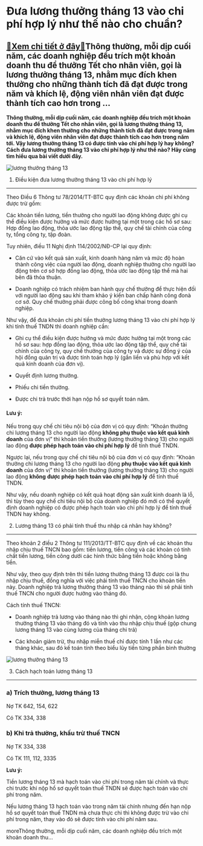Đưa lương thưởng tháng 13 vào chi phí hợp lý như thế nào cho chuẩn?
===================================================================

[:gift:Xem chi tiết ở đây:gift:](https://hddtvn.com/dua-luong-thuong-thang-13-vao-chi-phi-hop-ly-nhu-the-nao-cho-chuan/)Thông thường, mỗi dịp cuối năm, các doanh nghiệp đều trích một khoản doanh thu để thưởng Tết cho nhân viên, gọi là lương thưởng tháng 13, nhằm mục đích khen thưởng cho những thành tích đã đạt được trong năm và khích lệ, động viên nhân viên đạt được thành tích cao hơn trong …
-----------------------------------------------------------------------------------------------------------------------------------------------------------------------------------------------------------------------------------------------------------------------------------

**Thông thường, mỗi dịp cuối năm, các doanh nghiệp đều trích một khoản doanh thu để thưởng Tết cho nhân viên, gọi là lương thưởng tháng 13, nhằm mục đích khen thưởng cho những thành tích đã đạt được trong năm và khích lệ, động viên nhân viên đạt được thành tích cao hơn trong năm tới. Vậy lương thưởng tháng 13 có được tính vào chi phí hợp lý hay không? Cách đưa lương thưởng tháng 13 vào chi phí hợp lý như thế nào? Hãy cùng tìm hiểu qua bài viết dưới đây.**


![lương thưởng tháng 13](https://hddtvn.com/wp-content/uploads/2021/01/16559.jpg "lương thưởng tháng 13")


1. Điều kiện đưa lương thưởng tháng 13 vào chi phí hợp lý
---------------------------------------------------------


Theo Điều 6 Thông tư 78/2014/TT-BTC quy định các khoản chi phí không được trừ gồm:


Các khoản tiền lương, tiền thưởng cho người lao động không được ghi cụ thể điều kiện được hưởng và mức được hưởng tại một trong các hồ sơ sau: Hợp đồng lao động, thỏa ước lao động tập thể, quy chế tài chính của công ty, tổng công ty, tập đoàn.


Tuy nhiên, điều 11 Nghị định 114/2002/NĐ-CP lại quy định:




* Căn cứ vào kết quả sản xuất, kinh doanh hàng năm và mức độ hoàn thành công việc của người lao động, doanh nghiệp thưởng cho người lao động trên cơ sở hợp đồng lao động, thỏa ước lao động tập thể mà hai bên đã thỏa thuận.

* Doanh nghiệp có trách nhiệm ban hành quy chế thưởng để thực hiện đối với người lao động sau khi tham khảo ý kiến ban chấp hành công đonà cơ sở. Quy chế thưởng phải được công bố công khai trong doanh nghiệp.



Như vậy, để đưa khoản chi phí tiền thưởng lương tháng 13 vào chi phí hợp lý khi tính thuế TNDN thì doanh nghiệp cần:




* Ghi cụ thể điều kiện được hưởng và mức được hưởng tại một trong các hồ sơ sau: hợp đồng lao động, thỏa ước lao động tập thể, quy chế tài chính của công ty, quy chế thưởng của công ty và được sự đồng ý của hội đồng quản trị và được tính toán hợp lý (gắn liền và phù hợp với kết quả kinh doanh của đơn vị).

* Quyết định lương thưởng.

* Phiếu chi tiền thưởng.

* Được chi trả trước thời hạn nộp hồ sơ quyết toán năm.



#### **Lưu ý:**


Nếu trong quy chế chi tiêu nội bộ của đơn vị có quy định: “Khoản thưởng chi lương tháng 13 cho người lao động **không phụ thuộc vào kết quả kinh doanh** của đơn vị” thì khoản tiền thưởng (lương thưởng tháng 13) cho người lao động **được phép hạch toán vào chi phí hợp lý** để tính thuế TNDN.


Ngược lại, nếu trong quy chế chi tiêu nội bộ của đơn vị có quy định: “Khoản thưởng chi lương tháng 13 cho người lao động **phụ thuộc vào kết quả kinh doanh** của đơn vị” thì khoản tiền thưởng (lương thưởng tháng 13) cho người lao động **không** **được phép hạch toán vào chi phí hợp lý** để tính thuế TNDN.


Như vậy, nếu doanh nghiệp có kết quả hoạt động sản xuất kinh doanh là lỗ, thì tùy theo quy chế chi tiêu nội bộ của doanh nghiệp đó mới có thể quyết định doanh nghiệp có được phép hạch toán vào chi phí hợp lý để tính thuế TNDN hay không.


2. Lương tháng 13 có phải tính thuế thu nhập cá nhân hay không?
---------------------------------------------------------------


Theo khoản 2 điều 2 Thông tư 111/2013/TT-BTC quy định về các khoản thu nhập chịu thuế TNCN bao gồm: tiền lương, tiền công và các khoản có tính chất tiền lương, tiền công dưới các hình thức bằng tiền hoặc không bằng tiền.


Như vậy, theo quy định trên thì tiền lương thưởng tháng 13 được coi là thu nhập chịu thuế, đồng nghĩa với việc phải tính thuế TNCN cho khoản tiền này. Doanh nghiệp trả lương thưởng tháng 13 vào tháng nào thì sẽ phải tính thuế TNCN cho người được hưởng vào tháng đó.


Cách tính thuế TNCN:




* Doanh nghiệp trả lương vào tháng nào thì ghi nhận, cộng khoản lương thưởng tháng 13 vào tháng đó và tính vào thu nhập chịu thuế (gộp chung lương tháng 13 vào cùng lương của tháng chi trả)

* Các khoản giảm trừ, thu nhập miễn thuế chỉ được tính 1 lần như các tháng khác, sau đó kế toán tính theo biểu lũy tiến từng phần bình thường



![lương thưởng tháng 13](https://hddtvn.com/wp-content/uploads/2021/01/cash-105774894.jpg "lương thưởng tháng 13")


3. Cách hạch toán lương tháng 13
--------------------------------


### a) Trích thưởng, lương tháng 13


Nợ TK 642, 154, 622


Có TK 334, 338


### b) Khi trả thưởng, khấu trừ thuế TNCN


Nợ TK 334, 338


Có TK 111, 112, 3335


**Lưu ý:**


Tiền lương tháng 13 mà hạch toán vào chi phí trong năm tài chính và thực chi trước khi nộp hồ sơ quyết toán thuế TNDN sẽ được hạch toán vào chi phí trong năm.


Nếu lương tháng 13 hạch toán vào trong năm tài chính nhưng đến hạn nộp hồ sơ quyết toán thuế TNDN mà chưa thực chi thì không được trừ vào chi phí trong năm, thay vào đó sẽ được tính vào chi phí năm sau.


moreThông thường, mỗi dịp cuối năm, các doanh nghiệp đều trích một khoản doanh thu…

